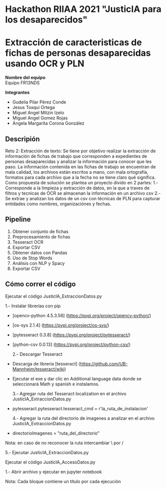 # Hackathon RIIAA 2021 "JusticIA para los desaparecidos"

# Extracción de caracteristicas de fichas de personas desaparecidas usando OCR y PLN

**Nombre del equipo**  
Equipo FR13NDS

**Integrantes**

- Gudelia Pilar Pérez Conde
- Jesus Toxqui Ortega
- Miguel Angel Mitzin Izelo
- Miguel Angel Gomez Rojas
- Ángela Margarita Corona González

## Descripión

Reto 2: Extracción de texto:
Se tiene por objetivo realizar la extracción de información de fichas de trabajo que corresponden a expedientes de personas desaparecidas y analizar la información para conocer que les paso.
La información contenida en las fichas de trabajo se encuentran de mala calidad, los archivos están escritos a mano, con mala ortografía, formatos para cada archivo que a la fecha no se tiene claro qué significa.
Como propuesta de solución se plantea un proyecto divido en 2 partes:
1.- Corresponde a la limpieza y extracción de datos, en la que a traves de filtros y tecnicas de OCR se almacenan la información en un archivo csv
2.- Se extrae y analizan los datos de un csv con técnicas de PLN para capturar entidades como nombres, organizaciónes y fechas.

## Pipeline

1. Obtener conjunto de fichas
2. Preprocesamiento de fichas
3. Tesseract OCR
4. Exportar CSV
5. Obtener datos con Pandas
6. Uso de Stop Words
7. Análisis con NLP y Spacy
8. Exportar CSV

## Cómo correr el código

Ejecutar el código JusticIA_ExtraccionDatos.py

1.- Instalar librerías con pip

- [opencv-python 4.5.3.56] (https://pypi.org/project/opencv-python/)
- [os-sys 2.1.4] (https://pypi.org/project/os-sys/)
- [pytesseract 0.3.8] (https://pypi.org/project/pytesseract/)
- [python-csv 0.0.13] (https://pypi.org/project/python-csv/)

  2.- Descargar Tesseract

- Descarga de librería [tesseract] (https://github.com/UB-Mannheim/tesseract/wiki)
- Ejecutar el exe y dar clic en Additional language data donde se seleccionará Math y spanish
  e instalamos.

  3.- Agregar ruta del Tesseract localization en el archivo JusticIA_ExtraccionDatos.py

- pytesseract.pytesseract.tesseract_cmd = r'la_ruta_de_instalacion'

  4.- Agregar la ruta del directorio de imagenes a analizar en el archivo JusticIA_ExtraccionDatos.py

- directorioImagenes = "ruta_del_directorio"

Nota: en caso de no reconocer la ruta intercambiar \ por /

5.- Ejecutar JusticIA_ExtraccionDatos.py

Ejecutar el código JusticIA_AccesoDatos.py

1.- Abrir archivo y ejecutar en jupyter notebook

Nota: Cada bloque contiene un título por cada ejecución
